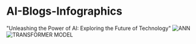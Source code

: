 # AI-Blogs-Infographics
"Unleashing the Power of AI: Exploring the Future of Technology"
![ANN](https://github.com/Smtkmr102/AI-Blogs-Infographics/assets/110372120/5d506d82-e81a-40ad-a1ec-c50b35079e52)
![TRANSFORMER MODEL](https://github.com/Smtkmr102/AI-Blogs-Infographics/assets/110372120/e2d282fb-bfec-4b4d-9e03-e53e1c5dbf3d)
